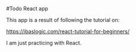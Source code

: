 #Todo React app

This app is a result of following the tutorial on:

https://ibaslogic.com/react-tutorial-for-beginners/

I am just practicing with React.